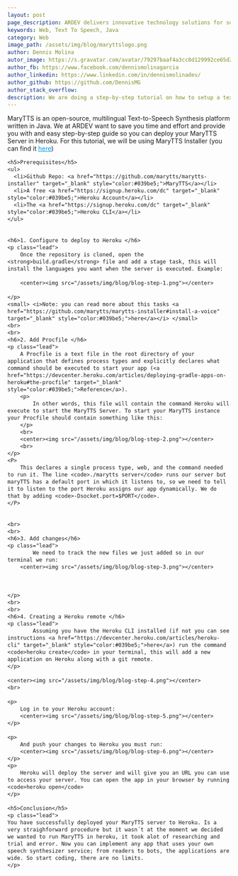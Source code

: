 ```yaml
---
layout: post
page_description: ARDEV delivers innovative technology solutions for solving real-world business challenges.
keywords: Web, Text To Speech, Java
category: Web
image_path: /assets/img/blog/maryttslogo.png
author: Dennis Molina
autor_image: https://s.gravatar.com/avatar/79297baaf4a3cc8d129992ce65d2aef1
author_fb: https://www.facebook.com/dennismolinagarcia
author_linkedin: https://www.linkedin.com/in/dennismolinadev/
author_github: https://github.com/DennisMG
author_stack_overflow:
description: We are doing a step-by-step tutorial on how to setup a text to speech synthesizer server on Heroku.
---
```


<div class="post-entry">
	<p>
		MaryTTS is an open-source, multilingual Text-to-Speech Synthesis platform written in Java. We at ARDEV want to save you time and effort and provide you with and easy step-by-step guide so you can deploy your MaryTTS Server in Heroku. For this tutorial, we will be using MaryTTS Installer (you can find it 
 <a href="https://github.com/marytts/marytts-installer" target="_blank" style="color:#039be5;">here</a>)
	</p>
	
	<h5>Prerequisites</h5>
	<ul>
	  <li>Github Repo: <a href="https://github.com/marytts/marytts-installer" target="_blank" style="color:#039be5;">MaryTTS</a></li>
	  <li>A free <a href="https://signup.heroku.com/dc" target="_blank" style="color:#039be5;">Heroku Account</a></li>
	  <li>The <a href="https://signup.heroku.com/dc" target="_blank" style="color:#039be5;">Heroku CLI</a></li>
	</ul>
	
	
	<h6>1. Configure to deploy to Heroku </h6>
	<p class="lead">
		Once the repository is cloned, open the <strong>build.gradle</strong> file and add a stage task, this will install the languages you want when the server is executed. Example:

		<center><img src="/assets/img/blog/blog-step-1.png"></center>		

	</p>
	<small> <i>Note: you can read more about this tasks <a href="https://github.com/marytts/marytts-installer#install-a-voice" target="_blank" style="color:#039be5;">here</a></i> </small>
	<br>
	<br>
	<h6>2. Add Procfile </h6>
	<p class="lead">
		A Procfile is a text file in the root directory of your application that defines process types and explicitly declares what command should be executed to start your app (<a href="https://devcenter.heroku.com/articles/deploying-gradle-apps-on-heroku#the-procfile" target="_blank" style="color:#039be5;">Reference</a>).
		<p>
			In other words, this file will contain the command Heroku will execute to start the MaryTTS Server. To start your MaryTTS instance your Procfile should contain something like this:
		</p> 
		<br>
		<center><img src="/assets/img/blog/blog-step-2.png"></center>		
		<br>
	</p>
	<P>
		This declares a single process type, web, and the command needed to run it. The line <code>./marytts server</code> runs our server but maryTTS has a default port in which it listens to, so we need to tell it to listen to the port Heroku assigns our app dynamically. We do that by adding <code>-Dsocket.port=$PORT</code>.
	</P>
	

	<br>
	<br>
	<h6>3. Add changes</h6>
	<p class="lead">
			We need to track the new files we just added so in our terminal we run:
		<center><img src="/assets/img/blog/blog-step-3.png"></center>
		

		
	</p>
	<br>
	<br>
	<h6>4. Creating a Heroku remote </h6>
	<p class="lead">
			Assuming you have the Heroku CLI installed (if not you can see instructions <a href="https://devcenter.heroku.com/articles/heroku-cli" target="_blank" style="color:#039be5;">here</a>) run the command <code>heroku create</code> in your terminal, this will add a new application on Heroku along with a git remote.
	</p>

	<center><img src="/assets/img/blog/blog-step-4.png"></center>
	<br>

	<p>
		Log in to your Heroku account:
		<center><img src="/assets/img/blog/blog-step-5.png"></center>
	</p>

	<p>
		And push your changes to Heroku you must run:
		<center><img src="/assets/img/blog/blog-step-6.png"></center>
	</p>	
	<p>
		Heroku will deploy the server and will give you an URL you can use to access your server. You can open the app in your browser by running <code>heroku open</code>
	</p>

	<h5>Conclusion</h5>
	<p class="lead">
	You have successfully deployed your MaryTTS server to Heroku. Is a very straighforward procedure but it wasn´t at the moment we	decided we wanted to run MaryTTS in heroku, it took alot of researching and trial and error. Now you can implement any app that uses your own speech synthesizer service; from readers to bots, the applications are wide. So start coding, there are no limits.
	</p>
</div>